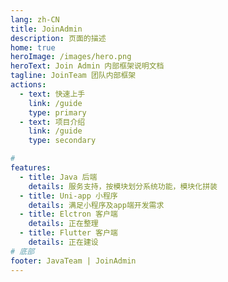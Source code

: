 ```yaml
---
lang: zh-CN
title: JoinAdmin
description: 页面的描述
home: true
heroImage: /images/hero.png
heroText: Join Admin 内部框架说明文档
tagline: JoinTeam 团队内部框架
actions:
  - text: 快速上手
    link: /guide
    type: primary
  - text: 项目介绍
    link: /guide
    type: secondary

# 
features:
  - title: Java 后端
    details: 服务支持，按模块划分系统功能，模块化拼装
  - title: Uni-app 小程序
    details: 满足小程序及app端开发需求
  - title: Elctron 客户端
    details: 正在整理
  - title: Flutter 客户端
    details: 正在建设
# 底部
footer: JavaTeam | JoinAdmin
---
```




